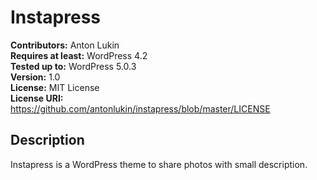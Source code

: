 # Instapress

**Contributors:** Anton Lukin  
**Requires at least:** WordPress 4.2  
**Tested up to:** WordPress 5.0.3  
**Version:** 1.0  
**License:** MIT License  
**License URI:** https://github.com/antonlukin/instapress/blob/master/LICENSE


## Description

Instapress is a WordPress theme to share photos with small description.
